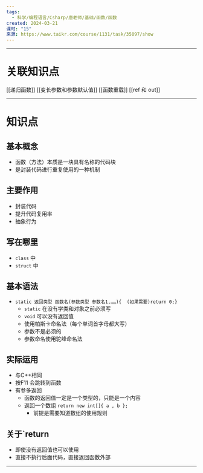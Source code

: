 ```yaml
---
tags:
  - 科学/编程语言/Csharp/唐老师/基础/函数/函数
created: 2024-03-21
课时: "15"
来源: https://www.taikr.com/course/1131/task/35097/show
---
```


---
# 关联知识点

[[递归函数]] [[变长参数和参数默认值]] [[函数重载]] [[ref 和 out]]

---
# 知识点

## 基本概念

- 函数（方法）本质是一块具有名称的代码块
- 是封装代码进行重复使用的一种机制
## 主要作用

- 封装代码
- 提升代码复用率
-  抽象行为
## 写在哪里

- `class` 中
- `struct` 中
## 基本语法

- `static 返回类型 函数名(参数类型 参数名1,……){  (如果需要)return 0;}`
	- `static` 在没有学类和对象之前必须写
	- `void` 可以没有返回值
	- 使用帕斯卡命名法（每个单词首字母都大写）
	- 参数不是必须的
	- 参数命名使用驼峰命名法
## 实际运用

- 与C++相同
- 按F11 会跳转到函数
- 有参多返回
	- 函数的返回值一定是一个类型的，只能是一个内容
	- 返回一个数组 `return new int[]{ a , b };`
		- 前提是需要知道数组的使用规则
## 关于`return

- 即使没有返回值也可以使用
- 直接不执行后面代码，直接返回函数外部

---


